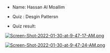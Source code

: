 * Name: Hassan Al Moallim


* Quiz : Desgin Pattersn 


* Quiz result: 

[![Screen-Shot-2022-01-30-at-9-47-17-AM.png](https://i.postimg.cc/Vk2x4mH5/Screen-Shot-2022-01-30-at-9-47-17-AM.png)](https://postimg.cc/87BXzQGV)

[![Screen-Shot-2022-01-30-at-9-47-24-AM.png](https://i.postimg.cc/4NSqNXGw/Screen-Shot-2022-01-30-at-9-47-24-AM.png)](https://postimg.cc/JGjPpVGB)
